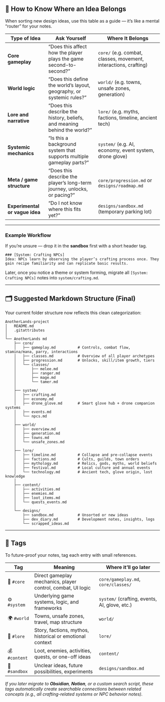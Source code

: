 ## 🧭 How to Know Where an Idea Belongs

When sorting new design ideas, use this table as a guide — it’s like a mental “router” for your notes.

| **Type of Idea**               | **Ask Yourself**                                                         | **Where It Belongs**                                             |
| ------------------------------ | ------------------------------------------------------------------------ | ---------------------------------------------------------------- |
| **Core gameplay**              | “Does this affect how the player plays the game second-to-second?”       | `core/` (e.g. combat, classes, movement, interactions, crafting) |
| **World logic**                | “Does this define the world’s layout, geography, or systemic rules?”     | `world/` (e.g. towns, unsafe zones, generation)                  |
| **Lore and narrative**         | “Does this describe the history, beliefs, and meaning behind the world?” | `lore/` (e.g. myths, factions, timeline, ancient tech)           |
| **Systemic mechanics**         | “Is this a background system that supports multiple gameplay parts?”     | `system/` (e.g. AI, economy, event system, drone glove)          |
| **Meta / game structure**      | “Does this describe the player’s long-term journey, unlocks, or pacing?” | `core/progression.md` or `designs/roadmap.md`                    |
| **Experimental or vague idea** | “Do I not know where this fits yet?”                                     | `designs/sandbox.md` (temporary parking lot)                     |

---

### Example Workflow

If you’re unsure — drop it in the **sandbox** first with a short header tag.

```
### [System: Crafting NPCs]
Idea: NPCs learn by observing the player’s crafting process once. They gain recipe familiarity and can replicate basic results.
```

Later, once you notice a theme or system forming, migrate all `[System: Crafting NPCs]` notes into `system/crafting.md`.

---

## 🗂️ Suggested Markdown Structure (Final)

Your current folder structure now reflects this clean categorization:

```
AnotherLands-project
│   README.md
│   .gitattributes
│
└── AnotherLands md
    ├── core/
    │   ├── gameplay.md          # Controls, combat flow, stamina/mana, parry, interactions
    │   ├── classes.md           # Overview of all player archetypes
    │   ├── progression.md       # Unlocks, skill/item growth, tiers
    │   └── classes/
    │       ├── melee.md
    │       ├── ranger.md
    │       ├── mage.md
    │       └── tamer.md
    │
    ├── system/
    │   ├── crafting.md
    │   ├── economy.md
    │   ├── drone_glove.md       # Smart glove hub + drone companion systems
    │   ├── events.md
    │   └── npcs.md
    │
    ├── world/
    │   ├── overview.md
    │   ├── generation.md
    │   ├── towns.md
    │   └── unsafe_zones.md
    │
    ├── lore/
    │   ├── timeline.md          # Collapse and pre-collapse events
    │   ├── factions.md          # Cults, guilds, town orders
    │   ├── mythology.md         # Relics, gods, myths, world beliefs
    │   ├── festival.md          # Local culture and annual events
    │   └── technology.md        # Ancient tech, glove origin, lost knowledge
    │
    ├── content/
    │   ├── activities.md
    │   ├── enemies.md
    │   ├── loot_items.md
    │   └── quests_events.md
    │
    └── designs/
        ├── sandbox.md           # Unsorted or new ideas
        ├── dev_diary.md         # Development notes, insights, logs
        └── scrapped_ideas.md
```

---

## 🧩 Tags

To future-proof your notes, tag each entry with small references.

| Tag           | Meaning                                                     | Where it’ll go later                          |
| ------------- | ----------------------------------------------------------- | --------------------------------------------- |
| 🧱 `#core`    | Direct gameplay mechanics, player control, combat, UI logic | `core/gameplay.md`, `core/classes/`           |
| ⚙️ `#system`  | Underlying game systems, logic, and frameworks              | `system/` (crafting, events, AI, glove, etc.) |
| 🌍 `#world`   | Towns, unsafe zones, travel, map structure                  | `world/`                                      |
| 🧠 `#lore`    | Story, factions, mythos, historical or emotional context    | `lore/`                                       |
| 💰 `#content` | Loot, enemies, activities, quests, or one-off ideas         | `content/`                                    |
| 🧪 `#sandbox` | Unclear ideas, future possibilities, experiments            | `designs/sandbox.md`                          |


*If you later migrate to **Obsidian**, **Notion**, or a custom search script, these tags automatically create searchable connections between related concepts (e.g., all crafting-related systems or NPC behavior notes).*